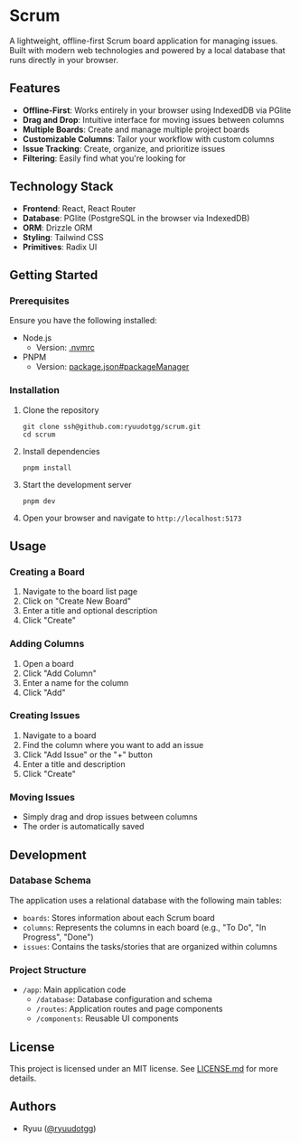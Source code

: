 # Scrum

A lightweight, offline-first Scrum board application for managing issues. Built with modern web technologies and powered by a local database that runs directly in your browser.

## Features

- **Offline-First**: Works entirely in your browser using IndexedDB via PGlite
- **Drag and Drop**: Intuitive interface for moving issues between columns
- **Multiple Boards**: Create and manage multiple project boards
- **Customizable Columns**: Tailor your workflow with custom columns
- **Issue Tracking**: Create, organize, and prioritize issues
- **Filtering**: Easily find what you're looking for

## Technology Stack

- **Frontend**: React, React Router
- **Database**: PGlite (PostgreSQL in the browser via IndexedDB)
- **ORM**: Drizzle ORM
- **Styling**: Tailwind CSS
- **Primitives**: Radix UI

## Getting Started

### Prerequisites

Ensure you have the following installed:

- Node.js
  - Version: [.nvmrc](.nvmrc)
- PNPM
  - Version: [package.json#packageManager](package.json#L5)

### Installation

1. Clone the repository
   ```
   git clone ssh@github.com:ryuudotgg/scrum.git
   cd scrum
   ```

2. Install dependencies
   ```
   pnpm install
   ```

3. Start the development server
   ```
   pnpm dev
   ```

4. Open your browser and navigate to `http://localhost:5173`

## Usage

### Creating a Board

1. Navigate to the board list page
2. Click on "Create New Board"
3. Enter a title and optional description
4. Click "Create"

### Adding Columns

1. Open a board
2. Click "Add Column"
3. Enter a name for the column
4. Click "Add"

### Creating Issues

1. Navigate to a board
2. Find the column where you want to add an issue
3. Click "Add Issue" or the "+" button
4. Enter a title and description
5. Click "Create"

### Moving Issues

- Simply drag and drop issues between columns
- The order is automatically saved

## Development

### Database Schema

The application uses a relational database with the following main tables:
- `boards`: Stores information about each Scrum board
- `columns`: Represents the columns in each board (e.g., "To Do", "In Progress", "Done")
- `issues`: Contains the tasks/stories that are organized within columns

### Project Structure

- `/app`: Main application code
  - `/database`: Database configuration and schema
  - `/routes`: Application routes and page components
  - `/components`: Reusable UI components

## License

This project is licensed under an MIT license. See [LICENSE.md](LICENSE.md) for more details.

## Authors

- Ryuu ([@ryuudotgg](https://github.com/ryuudotgg))
